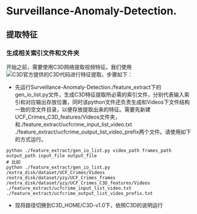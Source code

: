 # Surveillance-Anomaly-Detection.
## 提取特征
### 生成相关索引文件和文件夹
开始之前，需要使用C3D网络提取视频特征。我们使用![C3D官方提供的C3D代码](https://github.com/facebook/C3D/tree/master/C3D-v1.0)进行特征提取。步骤如下：
- 先运行Surveillance-Anomaly-Detection./feature_extract下的gen_io_list.py文件，生成C3D特征提取所必需的索引文件，分别代表输入索引和对应输出存放位置，同时该python文件还负责生成和Videos下文件结构一致的空文件目录，以便存放提取出来的特征。需要先新建UCF_Crimes_C3D_features/Videos文件夹，和./feature_extract/ucfcrime_input_list_video.txt ./feature_extract/ucfcrime_output_list_video_prefix两个文件。请使用如下的方式运行。
```shell
python ./feature_extract/gen_io_list.py video_path frames_path output_path input_file output_file
# 比如
python ./feature_extract/gen_io_list.py /extra_disk/dataset/UCF_Crimes/Videos /extra_disk/dataset/yzy/UCF_Crimes_frames /extra_disk/dataset/yzy/UCF_Crimes_C3D_features/Videos ./feature_extract/ucfcrime_input_list_video.txt ./feature_extract/ucfcrime_output_list_video_prefix.txt
```
- 现将路径切换到C3D_HOME/C3D-v1.0下，依照C3D的说明运行
